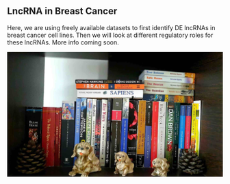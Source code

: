 ## LncRNA in Breast Cancer



Here, we are using freely available datasets to first identify DE lncRNAs in breast cancer cell lines. Then we will look at different regulatory roles for these lncRNAs. More info coming soon. 

![images](banner.jpg)

 
